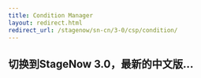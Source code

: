 ```yaml
---
title: Condition Manager
layout: redirect.html
redirect_url: /stagenow/sn-cn/3-0/csp/condition/
---
```


## 切换到StageNow 3.0，最新的中文版...

